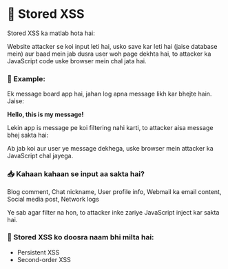 # 💾 Stored XSS 

Stored XSS ka matlab hota hai:

Website attacker se koi input leti hai, usko save kar leti hai (jaise database mein)
aur baad mein jab dusra user woh page dekhta hai, to attacker ka JavaScript code uske browser mein chal jata hai.

### 🧪 Example:

Ek message board app hai, jahan log apna message likh kar bhejte hain. Jaise:

**<p>Hello, this is my message!</p>**

Lekin app is message pe koi filtering nahi karti, to attacker aisa message bhej sakta hai:

**<p><script>alert('XSS!')</script></p>**

Ab jab koi aur user ye message dekhega, uske browser mein attacker ka JavaScript chal jayega.


### 📥 Kahaan kahaan se input aa sakta hai?

Blog comment, Chat nickname, User profile info, Webmail ka email content, Social media post, Network logs

Ye sab agar filter na hon, to attacker inke zariye JavaScript inject kar sakta hai.


### 📌 Stored XSS ko doosra naam bhi milta hai:

- Persistent XSS
- Second-order XSS
